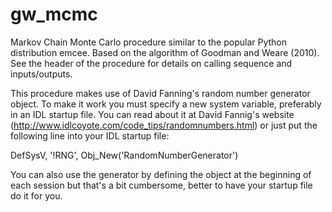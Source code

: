 # gw_mcmc
Markov Chain Monte Carlo procedure similar to the popular Python distribution emcee. Based on the algorithm of Goodman and Weare (2010).
See the header of the procedure for details on calling sequence and inputs/outputs.

This procedure makes use of David Fanning's random number generator object. To make it work you must specify a new system variable, 
preferably in an IDL startup file. You can read about it at David Fannig's website (http://www.idlcoyote.com/code_tips/randomnumbers.html) 
or just put the following line into your IDL startup file:

DefSysV, '!RNG', Obj_New('RandomNumberGenerator')

You can also use the generator by defining the object at the beginning of each session but that's a bit cumbersome, better to have your
startup file do it for you.
